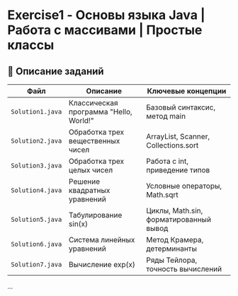 # Exercise1 - Основы языка Java | Работа с массивами | Простые классы

## 🎯 Описание заданий

| Файл | Описание | Ключевые концепции |
|------|----------|-------------------|
| `Solution1.java` | Классическая программа "Hello, World!" | Базовый синтаксис, метод main |
| `Solution2.java` | Обработка трех вещественных чисел | ArrayList, Scanner, Collections.sort |
| `Solution3.java` | Обработка трех целых чисел | Работа с int, приведение типов |
| `Solution4.java` | Решение квадратных уравнений | Условные операторы, Math.sqrt |
| `Solution5.java` | Табулирование sin(x) | Циклы, Math.sin, форматированный вывод |
| `Solution6.java` | Система линейных уравнений | Метод Крамера, детерминанты |
| `Solution7.java` | Вычисление exp(x) | Ряды Тейлора, точность вычислений |
...